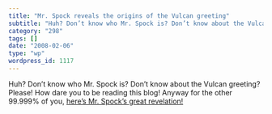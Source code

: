 ```yaml
---
title: "Mr. Spock reveals the origins of the Vulcan greeting"
subtitle: "Huh? Don’t know who Mr. Spock is? Don’t know about the Vulcan greeting? Please! How dare you to be r..."
category: "298"
tags: []
date: "2008-02-06"
type: "wp"
wordpress_id: 1117
---
```

Huh? Don’t know who Mr. Spock is? Don’t know about the Vulcan greeting? Please! How dare you to be reading this blog! Anyway for the other 99.999% of you, [here’s Mr. Spock’s great revelation! ](http://www.youtube.com/watch?v=G1d83XOORP0)